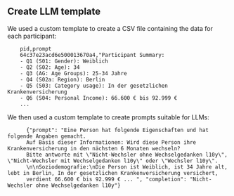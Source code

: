 ## Create LLM template

We used a custom template to create a CSV file containing the data for each participant:

        pid,prompt
        64c37e23acd6e500013670a4,"Participant Summary:
        - Q1 (S01: Gender): Weiblich
        - Q2 (S02: Age): 34
        - Q3 (AG: Age Groups): 25-34 Jahre
        - Q4 (S02a: Region): Berlin
        - Q5 (S03: Category usage): In der gesetzlichen Krankenversicherung
        - Q6 (S04: Personal Income): 66.600 € bis 92.999 €
        ...

  We then used a custom template to create prompts suitable for LLMs:
  
          {"prompt": "Eine Person hat folgende Eigenschaften und hat folgende Angaben gemacht. 
          Auf Basis dieser Informationen: Wird diese Person ihre Krankenversicherung in den nächsten 6 Monaten wechseln? 
          Bitte antworte mit \"Nicht-Wechsler ohne Wechselgedanken l10y\", \"Nicht-Wechsler mit Wechselgedanken l10y\" oder \"Wechsler l10y\".
          \n\nSoziodemografie:\nDie Person ist Weiblich, ist 34 Jahre alt, lebt in Berlin, In der gesetzlichen Krankenversicherung versichert, 
          verdient 66.600 € bis 92.999 € ... ", "completion": "Nicht-Wechsler ohne Wechselgedanken l10y"}

